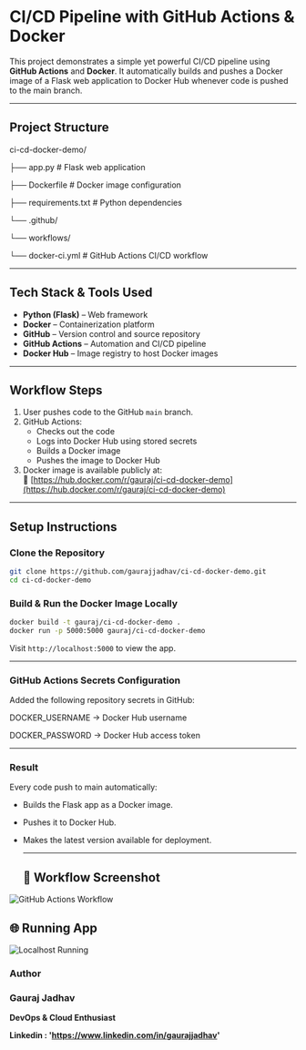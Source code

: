 # CI/CD Pipeline with GitHub Actions & Docker

This project demonstrates a simple yet powerful CI/CD pipeline using **GitHub Actions** and **Docker**. It automatically builds and pushes a Docker image of a Flask web application to Docker Hub whenever code is pushed to the main branch.

---

##  Project Structure

ci-cd-docker-demo/

├── app.py # Flask web application

├── Dockerfile # Docker image configuration

├── requirements.txt # Python dependencies

└── .github/

└── workflows/

└── docker-ci.yml # GitHub Actions CI/CD workflow

---

##  Tech Stack & Tools Used

- **Python (Flask)** – Web framework
- **Docker** – Containerization platform
- **GitHub** – Version control and source repository
- **GitHub Actions** – Automation and CI/CD pipeline
- **Docker Hub** – Image registry to host Docker images

---

##  Workflow Steps

1. User pushes code to the GitHub `main` branch.
2. GitHub Actions:
   - Checks out the code
   - Logs into Docker Hub using stored secrets
   - Builds a Docker image
   - Pushes the image to Docker Hub
3. Docker image is available publicly at:  
   🔗 [https://hub.docker.com/r/gauraj/ci-cd-docker-demo](https://hub.docker.com/r/gauraj/ci-cd-docker-demo)

---

##  Setup Instructions

###  Clone the Repository
```bash
git clone https://github.com/gaurajjadhav/ci-cd-docker-demo.git
cd ci-cd-docker-demo
```

### Build & Run the Docker Image Locally
```bash
docker build -t gauraj/ci-cd-docker-demo .
docker run -p 5000:5000 gauraj/ci-cd-docker-demo
```

Visit `http://localhost:5000` to view the app.

---

### GitHub Actions Secrets Configuration
Added the following repository secrets in GitHub:

DOCKER_USERNAME → Docker Hub username

DOCKER_PASSWORD → Docker Hub access token

---

### Result
Every code push to main automatically:

- Builds the Flask app as a Docker image.

- Pushes it to Docker Hub.

- Makes the latest version available for deployment.

  ---

  ## 📸 Workflow Screenshot

![GitHub Actions Workflow]([screenshots/workflow-success.png](https://github.com/gaurajjadhav/ci-cd-docker-demo/blob/main/screenshots/GitHub%20Actions%20build%20(green%20ticks).png))

## 🌐 Running App

![Localhost Running]([screenshots/localhost-output.png](https://github.com/gaurajjadhav/ci-cd-docker-demo/blob/main/screenshots/localhost%205000%20in%20browser.png))


### Author
### Gauraj Jadhav
**DevOps & Cloud Enthusiast**

**Linkedin : 'https://www.linkedin.com/in/gaurajjadhav'**
